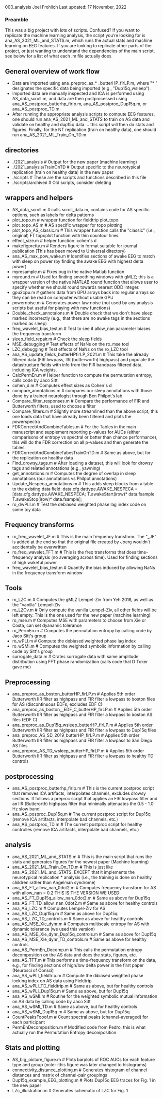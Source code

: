 000_analysis
Joel Frohlich
Last updated: 17 November, 2022
 
### Preamble ###
This was a big project with lots of scripts. Confused? If you want to replicate 
the machine learning analysis, the script you're looking for is ana_AS_2021_ML_and_STATS.m, 
which runs the actual stats and machine learning on EEG features. If you are 
looking to replicate other parts of the project, or just wanting to understand
the dependencies of the main script, see below for a list of what each .m file
actually does. 

## General overview of work flow

* Data are imported using ana_preproc_as_* _butterHP_firLP.m, where "* " designates the specific data
being imported (e.g., "Dup15q_wsleep"). 
* Imported data are manually inspected and ICA is performed using AS_data_scroll.m, and data are then
postprocessed using ana_AS_postproc_butterhp_firlp.m, ana_AS_postproc_Dup15q.m, or ana_AS_postproc_TD.m. 
* After running the appropriate analysis scripts to compute EEG features, one should run ana_AS_2021_ML_and_STATS to train on AS data and validate on healthy and dup15q data ... this script will then do stats and figures. Finally, for the NT replication (train on healthy data), one should run 
ana_AS_2021_ML_Train_On_TD.m

## directories

* ./2021_analysis            # Output for the new paper (machine learning)
* ./2021_analysis/TrainOnTD  # Output specific to the neurotypical replication (train on healthy data) in the new paper
* ./scripts                  # These are the scripts and functions described in this file
* ./scripts/archived         # Old scripts, consider deleting 

## wrappers and helpers 
*  AS_data_scroll.m               # calls scroll_data.m, contains code for AS specific options, such as labels for delta patterns 
*  plot_topo.m                    # wrapper function for fieldtrip plot_topo
*  plot_topo_AS.m                 # AS specific wrapper for topo plotting 
*  plot_topo_AS_classic.m         #  This wrapper function calls the "classic" (i.e., original) FT topoplot function with thin countour lines 
*  effect_size.m                  # helper function: cohen's d 
*  makefigpretty.m                # Renders figure in format suitable for journal publication (This has been moved to Universal directory)
*  ana_AS_max_pow_wake.m          # Identifies sections of awake EEG to match with sleep on power (by finding the awake EEG with highest delta power)
*  myresample.m                   # Fixes bug in the native Matlab function
*  myround.m                      # Used for finding smoothing windows with gMLZ; this is a wrapper version of the native MATLAB round function that allows user to specify whether we should round towards nearest ODD integer. 
*  gpu2cpu.m                      # gathers data from GPU arrays back into regular arrays so they can be read on computer without usable GPU
*  powernoise.m                   # Generates power-law noise (not used by any analysis scripts but useful for playing with new functions) 
*  Double_check_annotaions.m      # Double check that we don't have sleep marked incorrectly (e.g., that there are no awake tags in the sections marked as sleep)
*  freq_wavelet_bias_test.m       # Test to see if allow_nan parameter biases the frequency transform 
*  sleep_field_repair.m           # Check the sleep fields
*  MSE_debugging                  # Test effects of NaNs on the ro_mse tool
*  LZC_debugging                  # Test effects of NaNs on the ro_LZC tool 
*  ana_AS_update_fields_butterHPfirLP_2021.m # This take the already filtered data (FIR lowpass, IIR (butterworth) highpass) and populate the datastructure fields with info from the FIR bandpass filtered data, including ICA weights.
*  CalcPermEn.m                   # Helper function to compute the permutation entropy, calls code by Jaco Sitt
*  cohen_d.m                      # Computes effect sizes as Cohen's d
*  compare_annotations.m          # compares our sleep annotations with those done by a trained neurologist through Ben Philpot's lab
* Compare_filter_responses.m     # Compare the performance of FIR and Butterworth filters, used to choose a filter
* Compare_filters.m              # Slightly more streamlined than the above script, this one loads data that have already been filtered and plots the powerspectra
* FDRCorrectAndCombineTables.m   # For the Tables in the main manuscript and supplement reporting p-values for AUCs (either comparisons of entropy vs spectral or better than chance performance), this will do the FDR correction on all p-values and then generate the tables. 
* FDRCorrectAndCombineTabesTrainOnTD.m # Same as above, but for the replication on healthy data
* Find_drowsy_tags.m             # After loading a dataset, this will look for drowsy tags and related annotations (e.g., yawning)
* get_annotations.m              # Computes the degree of overlap in sleep annotations (our annotations vs Philpot annotations)
* Update_Nespeca_annotations.m   # This adds sleep blocks from a table to the existing data field:  data.cfg.dattype.AWAKE_NESPECA = [data.cfg.dattype.AWAKE_NESPECA; T.awakeStart(irow)* data.fsample T.awakeStop(irow)* data.fsample];
* ro_dwPLI.m                     # Test the debiased weighted phase lag index code on some toy data


## Frequency transforms
* ro_freq_wavelet_JF.m       # This is the main frequency transform. The "_JF" is added at the end so that the original file created by Joerg wouldn't accidentally be overwritten
* ro_freq_wavelet_TFT.m      # This is the freq transforms that does time-frequency analysis (no averaging across time). Used for finding sections of high wakeful power
* freq_wavelet_bias_test.m   # Quantify the bias induced by allowing NaNs in the frequency transform window 

## Tools

* ro_LZC.m                   # Computes the gMLZ Lempel-Ziv from Yeh 2018, as well as the "vanilla" Lempel-Ziv
* ro_LZCv.m                  # Only compute the vanilla Lempel-Ziv, all other fields will be left empty. This is the one used for the new paper (machine learning)
* ro_mse.m                   # Computes MSE with parameters to choose from Xie or Costa, can set dyanamic tolerance
* ro_PermEn.m                # Computes the permutation entropy by calling code by Jaco Sitt's group
* ro_wPLI.m                  # Compute the debiased weighted phase lag index
* ro_wSMI.m                  # Computes the weighted symbolic information by calling code by Sitt's group
* surrogate_data.m           # Crates surrogate data with same amplitude distribution using FFT phase randomization (calls code that D Toker gave me)

## Preprocessing

* ana_preproc_as_boston_butterHP_firLP.m # Applies 5th order Butterworth IIR filter as highpass and FIR filter a lowpass to boston files for AS (discontinuous EDFs, excludes EDF C)
* ana_preproc_as_boston__EDF_C_butterHP_firLP.m # Applies 5th order Butterworth IIR filter as highpass and FIR filter a lowpass to boston AS files (EDF C)
* ana_preproc_as_Dup15q_wsleep_butterHP_firLP.m # Applies 5th order Butterworth IIR filter as highpass and FIR filter a lowpass to Dup15q files
* ana_preproc_AS_SD_2019_butterHP_firLP.m # Applies 5th order Butterworth IIR filter as highpass and FIR filter a lowpass to San Diego AS files
* ana_preproc_AS_TD_wsleep_butterHP_firLP.m # Applies 5th order Butterworth IIR filter as highpass and FIR filter a lowpass to healthy TD controls


## postprocessing
* ana_AS_postproc_butterhp_firlp.m   # This is the current postproc script that removes ICA artifacts, interpolates channels, excludes drowsy sections. It follows a preproc script that applies an FIR lowpass filter and an IIR (Butterorth) highpass filter that minimally attenuates the 0.5 - 1.0 Hz slow band
* ana_AS_posproc_Dup15q.m            # The current postproc script for Dup15q (remove ICA artifacts, interpolate bad channels, etc.)
* ana_AS_postproc_TD.m               # The current postproc script for healthy controlles (remove ICA artifacts, interpolate bad channels, etc.)

## analysis 

* ana_AS_2021_ML_and_STATS.m         # This is the main script that runs the stats and generates figures for the newest paper (Machine learning)
* ana_AS_2021_ML_Train_On_TD.m       # This is just like ana_AS_2021_ML_and_STATS, EXCEPT that it implements the neurotypical replication * analysis (i.e., the training is done on healthy children rather than Angelman syndrome)
* ana_AS_FT_allow_nan_0dot2.m        # Computes frequency transform for AS with allow_nan = 0.2 THIS IS THE VERSION WE USED
* ana_AS_FT_Dup15q_allow_nan_0dot2.m # Same as above for Dup15q
* ana_AS_FT_TD_allow_nan_0dot2.m     # Same as above for healthy controls
* ana_AS_LZC.m                       # Computes Lempel-Ziv for AS
* ana_AS_LZC_Dup15q.m                # Same as above for Dup15q
* ana_AS_LZC_TD_controls.m           # Same as above for healthy controls
* ana_AS_MSE_Xie_dynr.m              # Computes multiscale entropy for AS with dynamic tolerance (we used this version)
* ana_AS_MSE_Xie_dynr_Dup15q_controls.m # Same as above for Dup15q
* ana_AS_MSE_Xie_dynr_TD_controls.m  # Same as above for healthy controls
* ana_AS_PermEn_Decomp.m             # This calls the permutation entropy decomposition on the AS data and does the stats, figures, etc.
* ana_AS_TFT.m                       # This performs a time-frequency transform on the data, e.g., for finding sections of high/low delta power in the first paper (Neurosci of Consci)
* ana_AS_wPLI_fieldtrip.m            # Compute the dibiased weighted phase locking index on AS data using Fieldtrip
* ana_AS_wPLI_TD_fieldtrip.m         # Same as above, but for healthy controls
* ana_AS_wPLI_Dup15q.m               # Same as above, but for Dup15q
* ana_AS_wSMI.m                      # Routine for the weighted symbolic mutual information on AS data by calling code by Jaco Sitt
* ana_AS_wSMI_TD.m                   # Same as above, but for healthy controls
* ana_AS_wSMI_Dup15q.m               # Same as above, but for Dup15q 
* CountPeaksFooof.m                  # Count spectral peaks (channel-averaged) for each participant
* PermEnDecomposition.m              # Modified code from Pedro, this is what actually run the Permutation Entropy decomposition 

## Stats and plotting

* AS_big_picture_figure.m                # Plots barplots of ROC AUCs for each feature type and group (note--this figure was later changed to histograms)
* connectivity_distance_plotting.m       # Generates histogram of channel distances and matrix of channel-pair groupings
* Dup15q_example_EEG_plotting.m          # Plots Dup15q EEG traces for Fig. 1 in the new paper
* LZc_illustration.m                     # Generates schematic of LZC for Fig. 1
